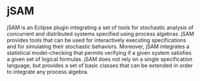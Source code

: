 # jSAM
jSAM is an Eclipse plugin integrating a set of tools for stochastic analysis of concurrent and distributed systems specified using process algebras.  jSAM provides tools that can be used for interactively executing specifications and for simulating their stochastic behaviors. Moreover, jSAM integrates a statistical model-checking that permits verifying if a given system satisfies a given set of logical formulas.  jSAM does not rely on a single specification language, but provides a set of basic classes that can be extended in order to integrate any process algebra.
